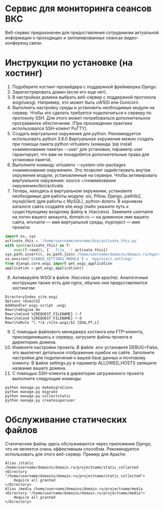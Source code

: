 # Сервис для мониторинга сеансов ВКС
Веб-сервис предназначен для предоставления сотрудникам актуальной информации о проходящих и запланированных сеансах видео-конференц связи.
# Инструкции по установке (на хостинг)
1.	Подоберите хостинг-провайдера с поддержкой фреймворка Django.
2.	Зарегистрировать домен (если его еще нет).
3.	В настройках домена выбрать веб-сервер с поддержкой протокола wsgi/uwsgi. Например, это может быть uWSGI или Gunicorn.
4.	Выполнить настройку среды и установить необходимые модули на сервер. Чтобы это сделать требуется подключиться к серверу по протоколу SSH. Для этого может потребоваться дополнительное программное обеспечение. (При прохождении практики использовался SSH-клиент PuTTY).
5.	Создать виртуальное окружение для python. Рекомендуется использовать python 3.8.0 Виртуальное окружение можно создать при помощи пакета python virtualenv (команда ‘pip install «наименование пакета» --user’ для установки, параметр user гарантирует, что вам не понадобятся дополнительные права для установки пакета).
6.	Выполните команду virtualenv --system-site-packages «наименование окружения». Это позволит задействовать внутри окружения модули, установленные на сервере. Чтобы активировать виртуальное окружение: source ~/«наимеование окружения»/bin/activate.
7.	Теперь, находясь в виртуальном окружении, установите необходимые для работы модули: six, Pillow, Django, pathlib2, mysqlclient (для работы с MySQL), python-dotenv.
В корневом каталоге сайта создайте site.wsgi (либо укажите путь к существующему входному файлу в .htaccess). Замените username на логин вашего аккаунта, domain.ru — на доменное имя вашего сайта, envname — имя виртуальной среды, myproject — имя проекта:  
```python
import os, sys  
activate_this = '/home/username/envname/bin/activate_this.py'  
with open(activate_this) as f:  
    exec(f.read(), {'__file__': activate_this})  
sys.path.insert(0, os.path.join('/home/username/domains/domain.ru/myproject'))  
os.environ['DJANGO_SETTINGS_MODULE'] = 'myproject.settings'  
from django.core.wsgi import get_wsgi_application  
application = get_wsgi_application()  
```  
8.	Активируйте WSGI в файле .htaccess (для apache). Аналогичные инструкции также есть для nginx, обычно они предоставляются хостингом:
``` 
DirectoryIndex site.wsgi
Options +ExecCGI
AddHandler wsgi-script .wsgi
RewriteEngine On
RewriteCond %{REQUEST_FILENAME} !-f
RewriteCond %{REQUEST_FILENAME} !-d
RewriteRule ^(.*)$ /site.wsgi/$1 [QSA,PT,L]
```
9.	С помощью файлового менеджера хостинга или FTP-клиента, присоединившись к серверу, загрузите файлы проекта в директорию домена.
10.	Измените настройки проекта. В файле .env установите DEBUG=False, это выключит детальное отображение ошибок на сайте. Заполните настройки для подключения к вашей базе данных и почтовому клиенту. В файле settings.py в параметр ALLOWED_HOSTS запишите название вашего домена.
11.	С помощью SSH-клиента в директории загруженного проекта выполните следующие команды:
```
python manage.py makemigrations
python manage.py migrate
python manage.py collectstatic
python manage.py createsuperuser
```
# Обслуживание статических файлов
Статические файлы здесь обслуживаются через приложение Django, что не является очень эффективным способом. Рекомендуется использовать для этого веб-сервер.
Пример для Apache:
```
Alias /static /home/username/domains/domain.ru/projectname/static_collected  
<Directory "/home/username/domains/domain.ru/projectname/static_collected">  
    Require all granted  
</Directory>  
Alias /media /home/username/domains/domain.ru/projectname/media  
<Directory "/home/username/domains/domain.ru/projectname/media">  
    Require all granted  
</Directory> 
```
